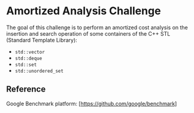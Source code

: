 # Amortized Analysis Challenge

The goal of this challenge is to perform an amortized cost analysis on the insertion and search operation of some containers of the C++ STL (Standard Template Library):
* `std::vector`
* `std::deque`
* `std::set`
* `std::unordered_set`

## Reference
Google Benchmark platform: [https://github.com/google/benchmark]
